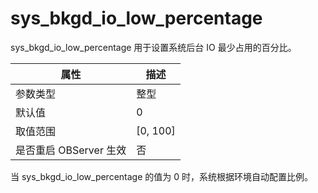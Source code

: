 sys_bkgd_io_low_percentage 
===============================================

sys_bkgd_io_low_percentage 用于设置系统后台 IO 最少占用的百分比。


|      **属性**      |   **描述**   |
|------------------|------------|
| 参数类型             | 整型         |
| 默认值              | 0          |
| 取值范围             | \[0, 100\] |
| 是否重启 OBServer 生效 | 否          |



当 sys_bkgd_io_low_percentage 的值为 0 时，系统根据环境自动配置比例。
